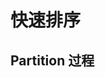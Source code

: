 <!--
 * @Author: Zhanglei
 * @Date: 2021-12-30 15:36:41
 * @LastEditors: Zhanglei
 * @LastEditTime: 2021-12-30 23:16:18
 * @Description: file content
-->



# 快速排序


## Partition 过程